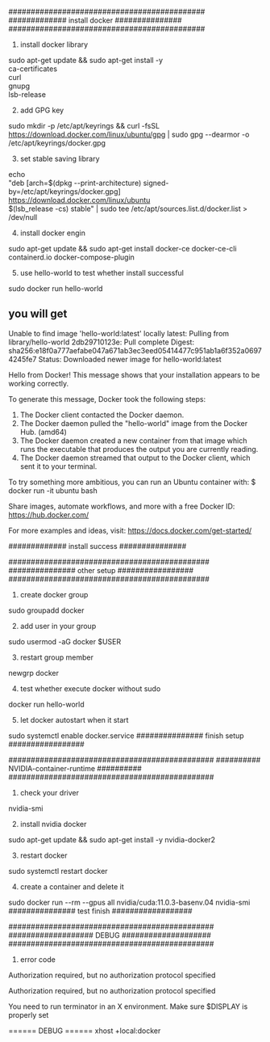 ############################################
############# install docker ###############  
############################################
1. install docker library

sudo apt-get update && sudo apt-get install -y \
    ca-certificates \
    curl \
    gnupg \
    lsb-release

2. add GPG key

sudo mkdir -p /etc/apt/keyrings && curl -fsSL https://download.docker.com/linux/ubuntu/gpg | sudo gpg --dearmor -o /etc/apt/keyrings/docker.gpg

3. set stable saving library

echo \
  "deb [arch=$(dpkg --print-architecture) signed-by=/etc/apt/keyrings/docker.gpg] https://download.docker.com/linux/ubuntu \
  $(lsb_release -cs) stable" | sudo tee /etc/apt/sources.list.d/docker.list > /dev/null

4. install docker engin

sudo apt-get update && sudo apt-get install docker-ce docker-ce-cli containerd.io docker-compose-plugin

5. use hello-world to test whether install successful

sudo docker run hello-world

## you will get 

Unable to find image 'hello-world:latest' locally
latest: Pulling from library/hello-world
2db29710123e: Pull complete 
Digest: sha256:e18f0a777aefabe047a671ab3ec3eed05414477c951ab1a6f352a06974245fe7
Status: Downloaded newer image for hello-world:latest

Hello from Docker!
This message shows that your installation appears to be working correctly.

To generate this message, Docker took the following steps:
 1. The Docker client contacted the Docker daemon.
 2. The Docker daemon pulled the "hello-world" image from the Docker Hub.
    (amd64)
 3. The Docker daemon created a new container from that image which runs the
    executable that produces the output you are currently reading.
 4. The Docker daemon streamed that output to the Docker client, which sent it
    to your terminal.

To try something more ambitious, you can run an Ubuntu container with:
 $ docker run -it ubuntu bash

Share images, automate workflows, and more with a free Docker ID:
 https://hub.docker.com/

For more examples and ideas, visit:
 https://docs.docker.com/get-started/

############# install success ###############

#############################################
############### other setup ################# 
#############################################

1. create docker group

sudo groupadd docker

2. add user in your group

sudo usermod -aG docker $USER

3. restart group member

newgrp docker

4. test whether execute docker without sudo

docker run hello-world

5. let docker autostart when it start

sudo systemctl enable docker.service
############### finish setup #################

##############################################
########## NVIDIA-container-runtime ##########
##############################################

1. check your driver

nvidia-smi

2. install nvidia docker 

sudo apt-get update && sudo apt-get install -y nvidia-docker2

3. restart docker

sudo systemctl restart docker

4. create a container and delete it

sudo docker run --rm --gpus all nvidia/cuda:11.0.3-basenv.04 nvidia-smi
############### test finish ##################

##############################################
################### DEBUG ####################
##############################################
1. error code

Authorization required, but no authorization protocol specified

Authorization required, but no authorization protocol specified

You need to run terminator in an X environment. Make sure $DISPLAY is properly set

====== DEBUG ======
xhost +local:docker
